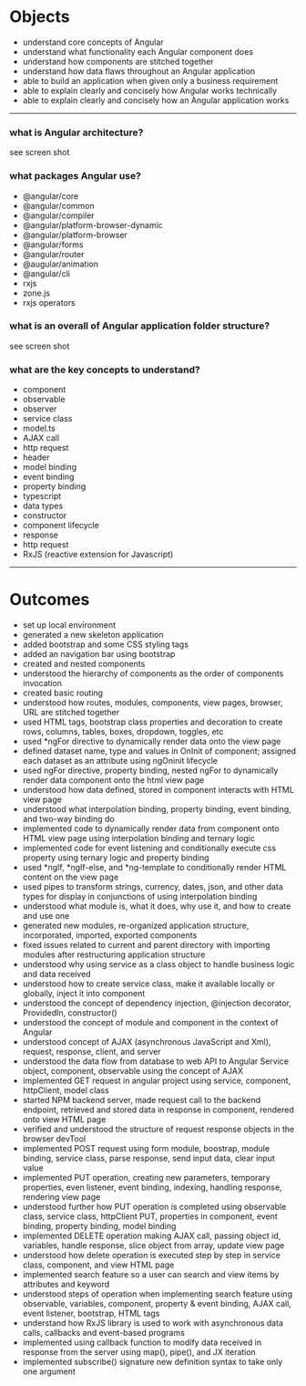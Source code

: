 # Objects

- understand core concepts of Angular
- understand what functionality each Angular component does
- understand how components are stitched together
- understand how data flaws throughout an Angular application
- able to build an application when given only a business requirement
- able to explain clearly and concisely how Angular works technically
- able to explain clearly and concisely how an Angular application works

-------------------

### what is Angular architecture?

see screen shot

### what packages Angular use?

- @angular/core
- @angular/common
- @angular/compiler
- @angular/platform-browser-dynamic
- @angular/platform-browser
- @angular/forms
- @angular/router
- @augular/animation
- @angular/cli
- rxjs
- zone.js
- rxjs operators

### what is an overall of Angular application folder structure?

see screen shot

### what are the key concepts to understand?

- component
- observable
- observer
- service class
- model.ts
- AJAX call
- http request
- header
- model binding
- event binding
- property binding
- typescript
- data types
- constructor
- component lifecycle
- response
- http request
- RxJS (reactive extension for Javascript)

-------------------
# Outcomes

- set up local environment
- generated a new skeleton application
- added bootstrap and some CSS styling tags
- added an navigation bar using bootstrap
- created and nested components
- understood the hierarchy of components as the order of components invocation
- created basic routing
- understood how routes, modules, components, view pages, browser, URL are stitched together
- used HTML tags, bootstrap class properties and decoration to create rows, columns, tables, boxes, dropdown, toggles, etc
- used *ngFor directive to dynamically render data onto the view page
- defined dataset name, type and values in OnInit of component; assigned each dataset as an attribute using ngOninit lifecycle
- used ngFor directive, property binding, nested ngFor to dynamically render data component onto the html view page
- understood how data defined, stored in component interacts with HTML view page
- understood what interpolation binding, property binding, event binding, and two-way binding do
- implemented code to dynamically render data from component onto HTML view page using interpolation binding and ternary logic
- implemented code for event listening and conditionally execute css property using ternary logic and property binding
- used *ngIf, *ngIf-else, and *ng-template to conditionally render HTML content on the view page
- used pipes to transform strings, currency, dates, json, and other data types for display in conjunctions of using interpolation binding
- understood what module is, what it does, why use it, and how to create and use one
- generated new modules, re-organized application structure, incorporated, imported, exported components
- fixed issues related to current and parent directory with importing modules after restructuring application structure
- understood why using service as a class object to handle business logic and data received
- understood how to create service class, make it available locally or globally, inject it into component
- understood the concept of dependency injection, @injection decorator, ProvidedIn, constructor()
- understood the concept of module and component in the context of Angular
- understood concept of AJAX (asynchronous JavaScript and Xml), request, response, client, and server
- understood the data flow from database to web API to Angular Service object, component, observable using the concept of AJAX
- implemented GET request in angular project using service, component, httpClient, model class
- started NPM backend server, made request call to the backend endpoint, retrieved and stored data in response in component, rendered onto view HTML page
- verified and understood the structure of request response objects in the browser devTool
- implemented POST request using form module, boostrap, module binding, service class, parse response, send input data, clear input value
- implemented PUT operation, creating new parameters, temporary properties, even listener, event binding, indexing, handling response, rendering view page 
- understood further how PUT operation is completed using observable class, service class, httpClient PUT, properties in component, event binding, property binding, model binding
- implemented DELETE operation making AJAX call, passing object id, variables, handle response, slice object from array, update view page
- understood how delete operation is executed step by step in service class, component, and view HTML page
- implemented search feature so a user can search and view items by attributes and keyword
- understood steps of operation when implementing search feature using observable, variables, component, property & event binding, AJAX call, event listener, bootstrap, HTML tags
- understand how RxJS library is used to work with asynchronous data calls, callbacks and event-based programs
- implemented using callback function to modify data received in response from the server using map(), pipe(), and JX iteration
- implemented subscribe() signature new definition syntax to take only one argument 



